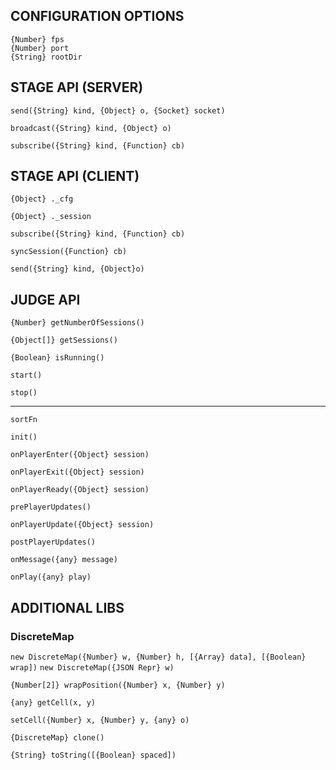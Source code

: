 CONFIGURATION OPTIONS
---------------------

    {Number} fps
    {Number} port
    {String} rootDir



STAGE API (SERVER)
------------------

`send({String} kind, {Object} o, {Socket} socket)`

`broadcast({String} kind, {Object} o)`

`subscribe({String} kind, {Function} cb)`
        



STAGE API (CLIENT)
------------------

`{Object} ._cfg`

`{Object} ._session`



`subscribe({String} kind, {Function} cb)`

`syncSession({Function} cb)`

`send({String} kind, {Object}o)`



JUDGE API
---------

`{Number} getNumberOfSessions()`

`{Object[]} getSessions()`

`{Boolean} isRunning()`

`start()`

`stop()`

-----

`sortFn`



`init()`



`onPlayerEnter({Object} session)`

`onPlayerExit({Object} session)`

`onPlayerReady({Object} session)`



`prePlayerUpdates()`

`onPlayerUpdate({Object} session)`

`postPlayerUpdates()`



`onMessage({any} message)`

`onPlay({any} play)`



ADDITIONAL LIBS
---------------

### DiscreteMap

`new DiscreteMap({Number} w, {Number} h, [{Array} data], [{Boolean} wrap])`
`new DiscreteMap({JSON Repr} w)`

`{Number[2]} wrapPosition({Number} x, {Number} y)`

`{any} getCell(x, y)`

`setCell({Number} x, {Number} y, {any} o)`

`{DiscreteMap} clone()`

`{String} toString([{Boolean} spaced])`

